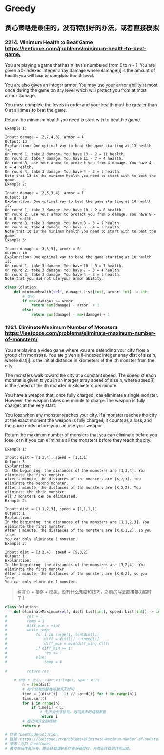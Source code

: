 # Greedy

## 贪心策略是最佳的，没有特别好的办法，或者直接模拟

### 2214. Minimum Health to Beat Game https://leetcode.com/problems/minimum-health-to-beat-game/ 
You are playing a game that has n levels numbered from 0 to n - 1. You are given a 0-indexed integer array damage where damage[i] is the amount of health you will lose to complete the ith level.

You are also given an integer armor. You may use your armor ability at most once during the game on any level which will protect you from at most armor damage.

You must complete the levels in order and your health must be greater than 0 at all times to beat the game.

Return the minimum health you need to start with to beat the game.

```
Example 1:

Input: damage = [2,7,4,3], armor = 4
Output: 13
Explanation: One optimal way to beat the game starting at 13 health is:
On round 1, take 2 damage. You have 13 - 2 = 11 health.
On round 2, take 7 damage. You have 11 - 7 = 4 health.
On round 3, use your armor to protect you from 4 damage. You have 4 - 0 = 4 health.
On round 4, take 3 damage. You have 4 - 3 = 1 health.
Note that 13 is the minimum health you need to start with to beat the game.
Example 2:

Input: damage = [2,5,3,4], armor = 7
Output: 10
Explanation: One optimal way to beat the game starting at 10 health is:
On round 1, take 2 damage. You have 10 - 2 = 8 health.
On round 2, use your armor to protect you from 5 damage. You have 8 - 0 = 8 health.
On round 3, take 3 damage. You have 8 - 3 = 5 health.
On round 4, take 4 damage. You have 5 - 4 = 1 health.
Note that 10 is the minimum health you need to start with to beat the game.
Example 3:

Input: damage = [3,3,3], armor = 0
Output: 10
Explanation: One optimal way to beat the game starting at 10 health is:
On round 1, take 3 damage. You have 10 - 3 = 7 health.
On round 2, take 3 damage. You have 7 - 3 = 4 health.
On round 3, take 3 damage. You have 4 - 3 = 1 health.
Note that you did not use your armor ability.
```

```python
class Solution:
    def minimumHealth(self, damage: List[int], armor: int) -> int:
        # 贪心
        if max(damage) >= armor:
            return sum(damage) - armor  + 1 
        else:
            return sum(damage) - max(damage) + 1
``` 


### 1921. Eliminate Maximum Number of Monsters  https://leetcode.com/problems/eliminate-maximum-number-of-monsters/ 
You are playing a video game where you are defending your city from a group of n monsters. You are given a 0-indexed integer array dist of size n, where dist[i] is the initial distance in kilometers of the ith monster from the city.

The monsters walk toward the city at a constant speed. The speed of each monster is given to you in an integer array speed of size n, where speed[i] is the speed of the ith monster in kilometers per minute.

You have a weapon that, once fully charged, can eliminate a single monster. However, the weapon takes one minute to charge.The weapon is fully charged at the very start.

You lose when any monster reaches your city. If a monster reaches the city at the exact moment the weapon is fully charged, it counts as a loss, and the game ends before you can use your weapon.

Return the maximum number of monsters that you can eliminate before you lose, or n if you can eliminate all the monsters before they reach the city.

```
Example 1:

Input: dist = [1,3,4], speed = [1,1,1]
Output: 3
Explanation:
In the beginning, the distances of the monsters are [1,3,4]. You eliminate the first monster.
After a minute, the distances of the monsters are [X,2,3]. You eliminate the second monster.
After a minute, the distances of the monsters are [X,X,2]. You eliminate the thrid monster.
All 3 monsters can be eliminated.
Example 2:

Input: dist = [1,1,2,3], speed = [1,1,1,1]
Output: 1
Explanation:
In the beginning, the distances of the monsters are [1,1,2,3]. You eliminate the first monster.
After a minute, the distances of the monsters are [X,0,1,2], so you lose.
You can only eliminate 1 monster.
Example 3:

Input: dist = [3,2,4], speed = [5,3,2]
Output: 1
Explanation:
In the beginning, the distances of the monsters are [3,2,4]. You eliminate the first monster.
After a minute, the distances of the monsters are [X,0,2], so you lose.
You can only eliminate 1 monster.
``` 
> 纯贪心 + 排序 + 模拟，没有什么难度和技巧，之前的写法直接暴力超时了！
```python
class Solution:
    def eliminateMaximum(self, dist: List[int], speed: List[int]) -> int:
#         res = 1
#         temp = 1
#         diff_min = +inf
#         while temp:
#             for i in range(1, len(dist)):
#                 diff = dist[i] - speed[i]
#                 diff_min = min(diff_min, diff)
#             if diff_min >= 1:
#                 res += 1
#             else:
#                 temp = 0 
        
#         return res
        
    # 排序 + 贪心， time o(nlogn), space o(n)
        n = len(dist)
        # 每个怪物的最晚可被消灭时间
        time = [(dist[i] - 1) // speed[i] for i in range(n)]
        time.sort()
        for i in range(n):
            if time[i] < i:
                # 无法消灭该怪物，返回消灭的怪物数量
                return i
        # 成功消灭全部怪物
        return n

# 作者：LeetCode-Solution
# 链接：https://leetcode.cn/problems/eliminate-maximum-number-of-monsters/solution/xiao-mie-guai-wu-de-zui-da-shu-liang-by-0ou2p/
# 来源：力扣（LeetCode）
# 著作权归作者所有。商业转载请联系作者获得授权，非商业转载请注明出处。
``` 
